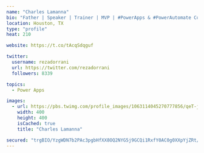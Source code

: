 ```yaml
---
name: "Charles Lamanna"
bio: "Father | Speaker | Trainer | MVP | #PowerApps & #PowerAutomate Community Super User | YouTuber Right-pointing triangle http://youtube.com/c/rezadorrani | Learn - Share - Clockwise rightwards and leftwards open circle arrows"
location: Houston, TX
type: "profile"
heat: 210

website: https://t.co/tAcqSdqguf

twitter:
  username: rezadorrani
  url: https://twitter.com/rezadorrani
  followers: 8339

topics:
  - Power Apps

images:
  - url: https://pbs.twimg.com/profile_images/1063114045270777856/qeT-jpWr_400x400.jpg
    width: 400
    height: 400
    isCached: true
    title: "Charles Lamanna"

secured: "trgBIO/YzgWDN7b2PAc3pgbHfXX8OQ2NYG5j9GCQi1RxfY0AC0g0XXpYjZRt/xYpttI72dxfgZvPaza8mBDBOs0H7Rqy6KZLc1bRE1CSYhiRyz3WixWygHanyMalef2s99pbN8EQZ+YDz5daPP9vMuIapY5XFEn5i1Snks6QSt2w7V274mo//Y0nYYJgfvAvK5ij0wR2GFVgXWj84MwQdHkxuZNWkM7bHY6gcqxY/C107mLDRMJdhHMF0Smo/5ZCsfLbL+s/1KkIZYzeY9UEh0ZcJpV3vxu83UT8esOhR9iNO4Hh17Cm2YuV001bKGCijO8wrsgrqpItEzwqs06+KMtfFQAcpEHw9e3TvTmbshsYFpy6gMf/HTP/UDgAdtvwzvPn+y6LeArUitQHfuGm6mhS4qvYhuPlHJN0mJUkNJM=;a+hdMNugnPfOH48P6x08bA=="
---
```


